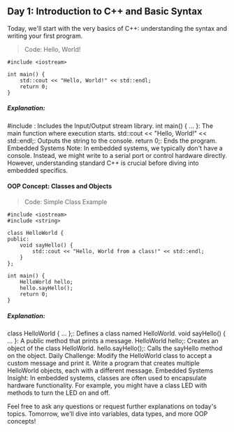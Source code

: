 
## Day 1: Introduction to C++ and Basic Syntax

Today, we'll start with the very basics of C++: understanding the syntax and writing your first program.

>Code: Hello, World!

    #include <iostream>

    int main() {
        std::cout << "Hello, World!" << std::endl;
        return 0;
    }
##### Explanation:

#include <iostream>: Includes the Input/Output stream library.
int main() { ... }: The main function where execution starts.
std::cout << "Hello, World!" << std::endl;: Outputs the string to the console.
return 0;: Ends the program.
Embedded Systems Note:
In embedded systems, we typically don't have a console. Instead, we might write to a serial port or control hardware directly. However, understanding standard C++ is crucial before diving into embedded specifics.

#### OOP Concept: Classes and Objects
> Code: Simple Class Example


    #include <iostream>
    #include <string>

    class HelloWorld {
    public:
        void sayHello() {
            std::cout << "Hello, World from a class!" << std::endl;
        }
    };

    int main() {
        HelloWorld hello;
        hello.sayHello();
        return 0;
    }
##### Explanation:

class HelloWorld { ... };: Defines a class named HelloWorld.
void sayHello() { ... }: A public method that prints a message.
HelloWorld hello;: Creates an object of the class HelloWorld.
hello.sayHello();: Calls the sayHello method on the object.
Daily Challenge:
Modify the HelloWorld class to accept a custom message and print it.
Write a program that creates multiple HelloWorld objects, each with a different message.
Embedded Systems Insight:
In embedded systems, classes are often used to encapsulate hardware functionality. For example, you might have a class LED with methods to turn the LED on and off.

Feel free to ask any questions or request further explanations on today's topics. Tomorrow, we'll dive into variables, data types, and more OOP concepts!

